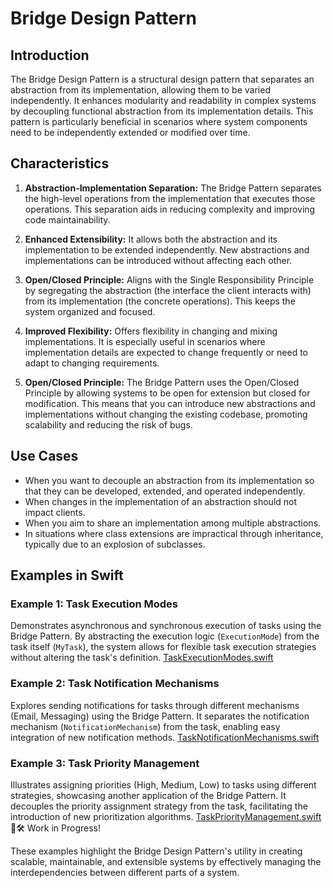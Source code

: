 # Bridge Design Pattern

## Introduction

The Bridge Design Pattern is a structural design pattern that separates an abstraction from its implementation, allowing them to be varied independently. It enhances modularity and readability in complex systems by decoupling functional abstraction from its implementation details. This pattern is particularly beneficial in scenarios where system components need to be independently extended or modified over time.

## Characteristics

1. **Abstraction-Implementation Separation:** The Bridge Pattern separates the high-level operations from the implementation that executes those operations. This separation aids in reducing complexity and improving code maintainability.
   
2. **Enhanced Extensibility:** It allows both the abstraction and its implementation to be extended independently. New abstractions and implementations can be introduced without affecting each other.
   
3. **Open/Closed Principle:** Aligns with the Single Responsibility Principle by segregating the abstraction (the interface the client interacts with) from its implementation (the concrete operations). This keeps the system organized and focused.
   
4. **Improved Flexibility:** Offers flexibility in changing and mixing implementations. It is especially useful in scenarios where implementation details are expected to change frequently or need to adapt to changing requirements.

5. **Open/Closed Principle:** The Bridge Pattern uses the Open/Closed Principle by allowing systems to be open for extension but closed for modification. This means that you can introduce new abstractions and implementations without changing the existing codebase, promoting scalability and reducing the risk of bugs.

## Use Cases

- When you want to decouple an abstraction from its implementation so that they can be developed, extended, and operated independently.
- When changes in the implementation of an abstraction should not impact clients.
- When you aim to share an implementation among multiple abstractions.
- In situations where class extensions are impractical through inheritance, typically due to an explosion of subclasses.

## Examples in Swift

### Example 1: Task Execution Modes
Demonstrates asynchronous and synchronous execution of tasks using the Bridge Pattern. By abstracting the execution logic (`ExecutionMode`) from the task itself (`MyTask`), the system allows for flexible task execution strategies without altering the task's definition. [TaskExecutionModes.swift](./TaskExecutionModes.swift)

### Example 2: Task Notification Mechanisms
Explores sending notifications for tasks through different mechanisms (Email, Messaging) using the Bridge Pattern. It separates the notification mechanism (`NotificationMechanism`) from the task, enabling easy integration of new notification methods. [TaskNotificationMechanisms.swift](./TaskNotificationMechanisms.swift)

### Example 3: Task Priority Management
Illustrates assigning priorities (High, Medium, Low) to tasks using different strategies, showcasing another application of the Bridge Pattern. It decouples the priority assignment strategy from the task, facilitating the introduction of new prioritization algorithms. [TaskPriorityManagement.swift]() 🚧🛠️ Work in Progress!

These examples highlight the Bridge Design Pattern's utility in creating scalable, maintainable, and extensible systems by effectively managing the interdependencies between different parts of a system.
